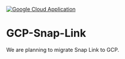 [![Google Cloud Application](https://github.com/007TNkosi/GCP-Snap-Link/actions/workflows/main.yml/badge.svg)](https://github.com/007TNkosi/GCP-Snap-Link/actions/workflows/main.yml)

# GCP-Snap-Link
We are planning to migrate Snap Link to GCP.
